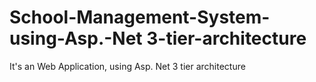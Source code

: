 # School-Management-System-using-Asp.-Net 3-tier-architecture
 It's an Web Application,  using Asp. Net 3 tier architecture
